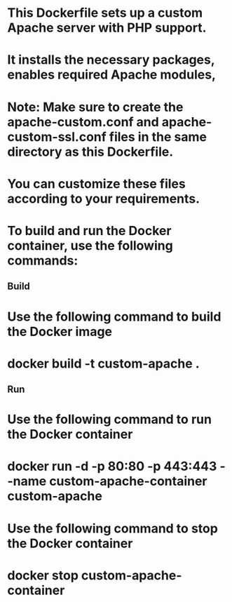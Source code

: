 # This Dockerfile sets up a custom Apache server with PHP support.
# It installs the necessary packages, enables required Apache modules,
# Note: Make sure to create the apache-custom.conf and apache-custom-ssl.conf files in the same directory as this Dockerfile.
# You can customize these files according to your requirements.

# To build and run the Docker container, use the following commands:

## Build
# Use the following command to build the Docker image
# docker build -t custom-apache .

## Run 
# Use the following command to run the Docker container
# docker run -d -p 80:80 -p 443:443 --name custom-apache-container custom-apache

# Use the following command to stop the Docker container
# docker stop custom-apache-container   